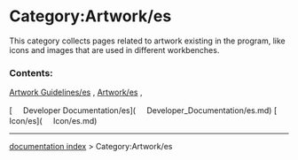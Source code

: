 # Category:Artwork/es
This category collects pages related to artwork existing in the program, like icons and images that are used in different workbenches.

### Contents:

[Artwork Guidelines/es](Artwork_Guidelines/es.md) , [Artwork/es](Artwork/es.md) ,

[<img src="images/Property.png" style="width:16px"> Developer Documentation/es](<img src="images/Property.png" style="width:16px"> Developer_Documentation/es.md) [<img src="images/Property.png" style="width:16px"> Icon/es](<img src="images/Property.png" style="width:16px"> Icon/es.md)

---
[documentation index](../README.md) > Category:Artwork/es
